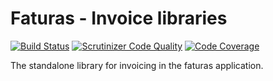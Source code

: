 # Faturas - Invoice libraries
[![Build Status](https://travis-ci.org/Meuk/faturas-invoice-lib.svg?branch=develop)](https://travis-ci.org/Meuk/faturas-invoice-lib)
[![Scrutinizer Code Quality](https://scrutinizer-ci.com/g/Meuk/faturas-invoice-lib/badges/quality-score.png?b=develop)](https://scrutinizer-ci.com/g/Meuk/faturas-invoice-lib/?branch=develop)
[![Code Coverage](https://scrutinizer-ci.com/g/Meuk/faturas-invoice-lib/badges/coverage.png?b=develop)](https://scrutinizer-ci.com/g/Meuk/faturas-invoice-lib/?branch=develop)

The standalone library for invoicing in the faturas application.
